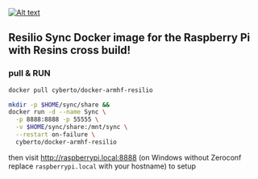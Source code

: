 [![Alt text](https://dockerbuildbadges.quelltext.eu/status.svg?organization=cyberto&repository=docker-armhf-resilio)](https://hub.docker.com/r/cyberto/docker-armhf-resilio/)

Resilio Sync Docker image for the Raspberry Pi with Resins cross build!
---

### pull & RUN

```bash
docker pull cyberto/docker-armhf-resilio
```

```bash
mkdir -p $HOME/sync/share &&
docker run -d --name Sync \
  -p 8888:8888 -p 55555 \
  -v $HOME/sync/share:/mnt/sync \
  --restart on-failure \
  cyberto/docker-armhf-resilio
```

then visit http://raspberrypi.local:8888 (on Windows without Zeroconf replace `raspberrypi.local` with your hostname) to setup
